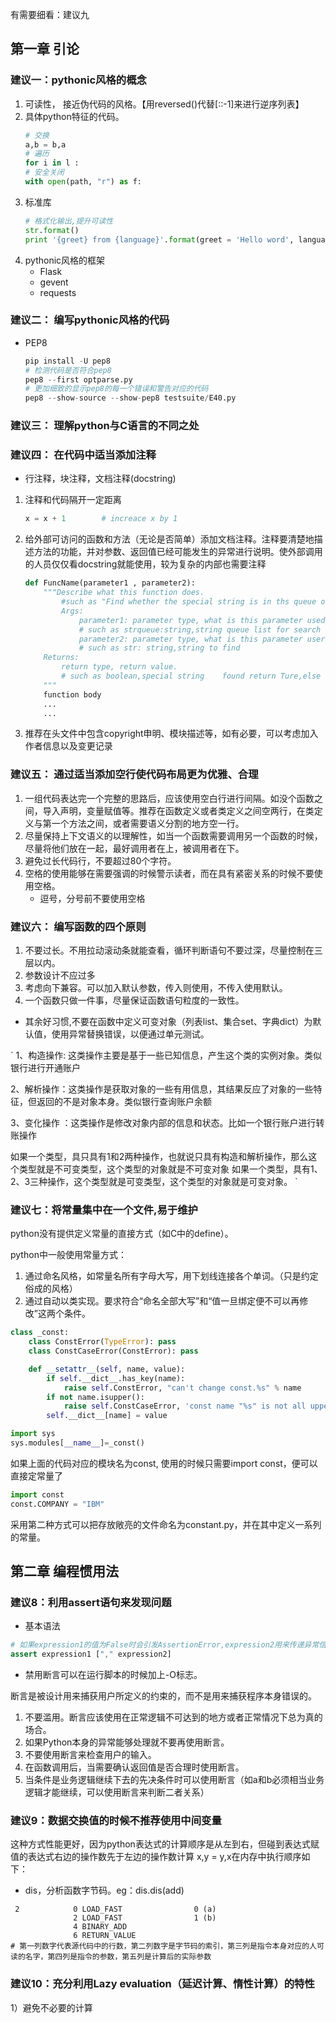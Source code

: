 有需要细看：建议九
## 第一章 引论
### 建议一：pythonic风格的概念

1. 可读性， 接近伪代码的风格。【用reversed()代替[::-1]来进行逆序列表】
2. 具体python特征的代码。
    ```python
    # 交换
    a,b = b,a
    # 遍历
    for i in l :
    # 安全关闭
    with open(path, "r") as f:
    ```
3. 标准库
    ```python
    # 格式化输出,提升可读性
    str.format()
    print '{greet} from {language}'.format(greet = 'Hello word', language = 'python')
    ```
4. pythonic风格的框架
    - Flask
    - gevent
    - requests
### 建议二： 编写pythonic风格的代码
- PEP8
    ```python
    pip install -U pep8
    # 检测代码是否符合pep8
    pep8 --first optparse.py
    # 更加细致的显示pep8的每一个错误和警告对应的代码
    pep8 --show-source --show-pep8 testsuite/E40.py
    ```
### 建议三： 理解python与C语言的不同之处
### 建议四： 在代码中适当添加注释
- 行注释，块注释，文档注释(docstring)
1. 注释和代码隔开一定距离
    ```python
    x = x + 1        # increace x by 1
    ```
2. 给外部可访问的函数和方法（无论是否简单）添加文档注释。注释要清楚地描述方法的功能，并对参数、返回值已经可能发生的异常进行说明。使外部调用的人员仅仅看docstring就能使用，较为复杂的内部也需要注释
    ```python
    def FuncName(parameter1 , parameter2):
        """Describe what this function does.
            #such as "Find whether the special string is in ths queue or not"
            Args:
                parameter1: parameter type, what is this parameter used for.
                # such as strqueue:string,string queue list for search
                parameter2: parameter type, what is this parameter userd for.
                # such as str: string,string to find
        Returns:
            return type, return value.
            # such as boolean,special string    found return Ture,else return False
        """
        function body
        ...
        ...
    ```
3. 推荐在头文件中包含copyright申明、模块描述等，如有必要，可以考虑加入作者信息以及变更记录
### 建议五： 通过适当添加空行使代码布局更为优雅、合理
1. 一组代码表达完一个完整的思路后，应该使用空白行进行间隔。如没个函数之间，导入声明，变量赋值等。推荐在函数定义或者类定义之间空两行，在类定义与第一个方法之间，或者需要语义分割的地方空一行。
2. 尽量保持上下文语义的以理解性，如当一个函数需要调用另一个函数的时候，尽量将他们放在一起，最好调用者在上，被调用者在下。
3. 避免过长代码行，不要超过80个字符。
4. 空格的使用能够在需要强调的时候警示读者，而在具有紧密关系的时候不要使用空格。
    - 逗号，分号前不要使用空格
### 建议六： 编写函数的四个原则
1. 不要过长。不用拉动滚动条就能查看，循环判断语句不要过深，尽量控制在三层以内。
2. 参数设计不应过多
3. 考虑向下兼容。可以加入默认参数，传入则使用，不传入使用默认。
4. 一个函数只做一件事，尽量保证函数语句粒度的一致性。
- 其余好习惯,不要在函数中定义可变对象（列表list、集合set、字典dict）为默认值，使用异常替换错误，以便通过单元测试。

`
1、构造操作:  这类操作主要是基于一些已知信息，产生这个类的实例对象。类似银行进行开通账户  
 
2、解析操作：这类操作是获取对象的一些有用信息，其结果反应了对象的一些特征，但返回的不是对象本身。类似银行查询账户余额   

3、变化操作 ：这类操作是修改对象内部的信息和状态。比如一个银行账户进行转账操作

如果一个类型，具只具有1和2两种操作，也就说只具有构造和解析操作，那么这个类型就是不可变类型，这个类型的对象就是不可变对象
如果一个类型，具有1、2、3三种操作，这个类型就是可变类型，这个类型的对象就是可变对象。
`
### 建议七：将常量集中在一个文件,易于维护
python没有提供定义常量的直接方式（如C中的define）。

python中一般使用常量方式：
1. 通过命名风格，如常量名所有字母大写，用下划线连接各个单词。（只是约定俗成的风格）
2. 通过自动以类实现。要求符合“命名全部大写”和“值一旦绑定便不可以再修改”这两个条件。
```python
class _const:
    class ConstError(TypeError): pass
    class ConstCaseError(ConstError): pass

    def __setattr__(self, name, value):
        if self.__dict__.has_key(name):
            raise self.ConstError, "can't change const.%s" % name
        if not name.isupper():
            raise self.ConstCaseError, 'const name "%s" is not all uppercase' % name
        self.__dict__[name] = value

import sys
sys.modules[__name__]=_const()
```
如果上面的代码对应的模块名为const, 使用的时候只需要import const，便可以直接定常量了
```python
import const
const.COMPANY = "IBM"
```
采用第二种方式可以把存放敞亮的文件命名为constant.py，并在其中定义一系列的常量。

## 第二章 编程惯用法
### 建议8：利用assert语句来发现问题
- 基本语法
```python
# 如果expression1的值为False时会引发AssertionError,expression2用来传递异常信息
assert expression1 ["," expression2]
```
- 禁用断言可以在运行脚本的时候加上-O标志。

断言是被设计用来捕获用户所定义的约束的，而不是用来捕获程序本身错误的。
1. 不要滥用。断言应该使用在正常逻辑不可达到的地方或者正常情况下总为真的场合。
2. 如果Python本身的异常能够处理就不要再使用断言。
3. 不要使用断言来检查用户的输入。
4. 在函数调用后，当需要确认返回值是否合理时使用断言。
5. 当条件是业务逻辑继续下去的先决条件时可以使用断言（如a和b必须相当业务逻辑才能继续，可以使用断言来判断二者关系）
### 建议9：数据交换值的时候不推荐使用中间变量
这种方式性能更好，因为python表达式的计算顺序是从左到右，但碰到表达式赋值的表达式右边的操作数先于左边的操作数计算
x,y = y,x在内存中执行顺序如下：

- dis，分析函数字节码。eg：dis.dis(add)
```
 2            0 LOAD_FAST                0 (a)
              2 LOAD_FAST                1 (b)
              4 BINARY_ADD
              6 RETURN_VALUE
# 第一列数字代表源代码中的行数，第二列数字是字节码的索引，第三列是指令本身对应的人可读的名字，第四列是指令的参数，第五列是计算后的实际参数
```

### 建议10：充分利用Lazy evaluation（延迟计算、惰性计算）的特性
1）避免不必要的计算